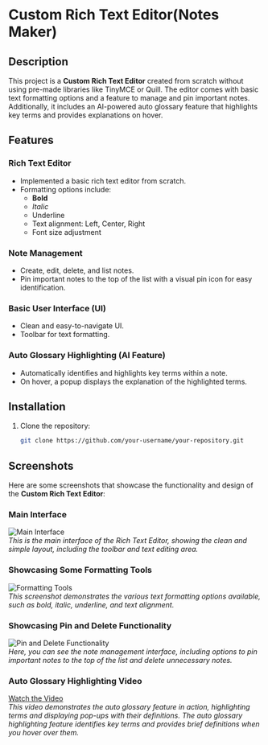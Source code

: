 # Custom Rich Text Editor(Notes Maker)

## Description
<!-- Provide a detailed description of your project here -->
This project is a **Custom Rich Text Editor** created from scratch without using pre-made libraries like TinyMCE or Quill. The editor comes with basic text formatting options and a feature to manage and pin important notes. Additionally, it includes an AI-powered auto glossary feature that highlights key terms and provides explanations on hover.

## Features

### Rich Text Editor
- Implemented a basic rich text editor from scratch.
- Formatting options include:
  - **Bold**
  - *Italic*
  - Underline
  - Text alignment: Left, Center, Right
  - Font size adjustment

### Note Management
- Create, edit, delete, and list notes.
- Pin important notes to the top of the list with a visual pin icon for easy identification.

### Basic User Interface (UI)
- Clean and easy-to-navigate UI.
- Toolbar for text formatting.

### Auto Glossary Highlighting (AI Feature)
- Automatically identifies and highlights key terms within a note.
- On hover, a popup displays the explanation of the highlighted terms.

## Installation
<!-- Provide instructions on how to set up your project locally -->

1. Clone the repository:
   ```bash
   git clone https://github.com/your-username/your-repository.git

## Screenshots
Here are some screenshots that showcase the functionality and design of the **Custom Rich Text Editor**:

### Main Interface
![Main Interface](https://drive.google.com/uc?export=view&id=1OMXxqqbC6auPTptCkJCNcH6HxhtWAKQV)  
*This is the main interface of the Rich Text Editor, showing the clean and simple layout, including the toolbar and text editing area.*

### Showcasing Some Formatting Tools
![Formatting Tools](https://drive.google.com/uc?export=view&id=1Gb3ru1gAR2sWkZY6WJzNCQ6MqyAZ8IHQ)  
*This screenshot demonstrates the various text formatting options available, such as bold, italic, underline, and text alignment.*

### Showcasing Pin and Delete Functionality
![Pin and Delete Functionality](https://drive.google.com/uc?export=view&id=1wW3bMai06yksYLLwlXfAesKLrOes6MQ4)  
*Here, you can see the note management interface, including options to pin important notes to the top of the list and delete unnecessary notes.*


### Auto Glossary Highlighting Video
[Watch the Video](https://drive.google.com/file/d/1ktJN3XX4UYZXuq56V8NZADXsrR6JDHCO/view?usp=drive_link)  
*This video demonstrates the auto glossary feature in action, highlighting terms and displaying pop-ups with their definitions.*
*The auto glossary highlighting feature identifies key terms and provides brief definitions when you hover over them.*

